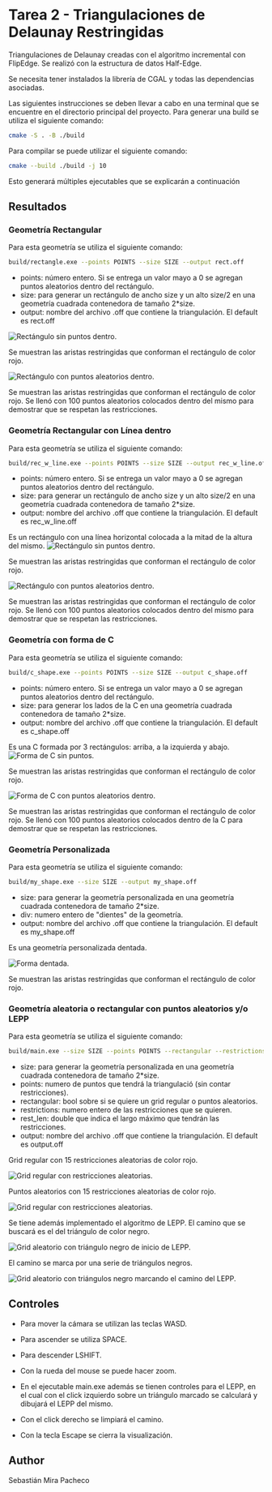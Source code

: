 # Tarea 2 - Triangulaciones de Delaunay Restringidas

Triangulaciones de Delaunay creadas con el algoritmo incremental con FlipEdge. Se realizó con la estructura de datos Half-Edge.

Se necesita tener instalados la librería de CGAL y todas las dependencias asociadas.

Las siguientes instrucciones se deben llevar a cabo en una terminal que se encuentre en el directorio principal del proyecto.
Para generar una build se utiliza el siguiente comando:

```bash
cmake -S . -B ./build
```

Para compilar se puede utilizar el siguiente comando:

```bash
cmake --build ./build -j 10
```

Esto generará múltiples ejecutables que se explicarán a continuación

## Resultados

### Geometría Rectangular

Para esta geometría se utiliza el siguiente comando:

```bash
build/rectangle.exe --points POINTS --size SIZE --output rect.off
```

- points: número entero. Si se entrega un valor mayo a 0 se agregan puntos aleatorios dentro del rectángulo.
- size: para generar un rectángulo de ancho size y un alto size/2 en una geometría cuadrada contenedora de tamaño 2\*size.
- output: nombre del archivo .off que contiene la triangulación. El default es rect.off

![Rectángulo sin puntos dentro.](./images/rect.png)

Se muestran las aristas restringidas que conforman el rectángulo de color rojo.

![Rectángulo con puntos aleatorios dentro.](./images/rect_w_points.png)

Se muestran las aristas restringidas que conforman el rectángulo de color rojo. Se llenó con 100 puntos aleatorios colocados dentro del mismo para demostrar que se respetan las restricciones.

### Geometría Rectangular con Línea dentro

Para esta geometría se utiliza el siguiente comando:

```bash
build/rec_w_line.exe --points POINTS --size SIZE --output rec_w_line.off
```

- points: número entero. Si se entrega un valor mayo a 0 se agregan puntos aleatorios dentro del rectángulo.
- size: para generar un rectángulo de ancho size y un alto size/2 en una geometría cuadrada contenedora de tamaño 2\*size.
- output: nombre del archivo .off que contiene la triangulación. El default es rec_w_line.off

Es un rectángulo con una línea horizontal colocada a la mitad de la altura del mismo.
![Rectángulo sin puntos dentro.](./images/rec_w_line.png)

Se muestran las aristas restringidas que conforman el rectángulo de color rojo.

![Rectángulo con puntos aleatorios dentro.](./images/rec_w_line_and_pts.png)

Se muestran las aristas restringidas que conforman el rectángulo de color rojo. Se llenó con 100 puntos aleatorios colocados dentro del mismo para demostrar que se respetan las restricciones.

### Geometría con forma de C

Para esta geometría se utiliza el siguiente comando:

```bash
build/c_shape.exe --points POINTS --size SIZE --output c_shape.off
```

- points: número entero. Si se entrega un valor mayo a 0 se agregan puntos aleatorios dentro del rectángulo.
- size: para generar los lados de la C en una geometría cuadrada contenedora de tamaño 2\*size.
- output: nombre del archivo .off que contiene la triangulación. El default es c_shape.off

Es una C formada por 3 rectángulos: arriba, a la izquierda y abajo.
![Forma de C sin puntos.](./images/c.png)

Se muestran las aristas restringidas que conforman el rectángulo de color rojo.

![Forma de C con puntos aleatorios dentro.](./images/c_w_points.png)

Se muestran las aristas restringidas que conforman el rectángulo de color rojo. Se llenó con 100 puntos aleatorios colocados dentro de la C para demostrar que se respetan las restricciones.

### Geometría Personalizada

Para esta geometría se utiliza el siguiente comando:

```bash
build/my_shape.exe --size SIZE --output my_shape.off
```

- size: para generar la geometría personalizada en una geometría cuadrada contenedora de tamaño 2\*size.
- div: numero entero de "dientes" de la geometría.
- output: nombre del archivo .off que contiene la triangulación. El default es my_shape.off

Es una geometría personalizada dentada.

![Forma dentada.](./images/my_shape.png)

Se muestran las aristas restringidas que conforman el rectángulo de color rojo.

### Geometría aleatoria o rectangular con puntos aleatorios y/o LEPP

Para esta geometría se utiliza el siguiente comando:

```bash
build/main.exe --size SIZE --points POINTS --rectangular --restrictions RESTRICTIONS --rest_len RESTRICTIONS-LENGTH  --output output.off
```

- size: para generar la geometría personalizada en una geometría cuadrada contenedora de tamaño 2\*size.
- points: numero de puntos que tendrá la triangulació (sin contar restricciones).
- rectangular: bool sobre si se quiere un grid regular o puntos aleatorios.
- restrictions: numero entero de las restricciones que se quieren.
- rest_len: double que indica el largo máximo que tendrán las restricciones.
- output: nombre del archivo .off que contiene la triangulación. El default es output.off

Grid regular con 15 restricciones aleatorias de color rojo.

![Grid regular con restricciones aleatorias.](./images/main_reg_rest.png)

Puntos aleatorios con 15 restricciones aleatorias de color rojo.

![Grid regular con restricciones aleatorias.](./images/main_rand_rest.png)

Se tiene además implementado el algoritmo de LEPP. El camino que se buscará es el del triángulo de color negro.

![Grid aleatorio con triángulo negro de inicio de LEPP.](./images/lepp_init.png)

El camino se marca por una serie de triángulos negros.

![Grid aleatorio con triángulos negro marcando el camino del LEPP.](./images/lepp_end.png)

## Controles

- Para mover la cámara se utilizan las teclas WASD.

- Para ascender se utiliza SPACE.

- Para descender LSHIFT.

- Con la rueda del mouse se puede hacer zoom.

- En el ejecutable main.exe además se tienen controles para el LEPP, en el cual con el click izquierdo sobre un triángulo marcado se calculará y dibujará el LEPP del mismo.

- Con el click derecho se limpiará el camino.

- Con la tecla Escape se cierra la visualización.

## Author

Sebastián Mira Pacheco
